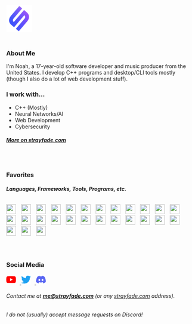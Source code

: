 <img src="./assets/Icon.png" width="70px" height="70px" style="padding-right:10px;"/>

<div style="padding-bottom: 22px"></div>

### **About Me**

I'm Noah, a 17-year-old software developer and music producer from the United States.
I develop C++ programs and desktop/CLI tools mostly (though I also do a lot of web development stuff).

### **I work with...**
 - C++ (Mostly)
 - Neural Networks/AI
 - Web Development
 - Cybersecurity

##### [**More on strayfade.com**](https://strayfade.com/)

<div style="padding-bottom: 12px"></div>

#

### **Favorites**
###### **Languages, Frameworks, Tools, Programs, etc.**

<p>

<img src="https://cdn.jsdelivr.net/gh/devicons/devicon/icons/cplusplus/cplusplus-original.svg" width="26px" height="26px" style="padding-right:10px;"/>
<img src="https://cdn.jsdelivr.net/gh/devicons/devicon/icons/c/c-original.svg" width="26px" height="26px" style="padding-right:10px;" />
<img src="https://cdn.jsdelivr.net/gh/devicons/devicon/icons/csharp/csharp-original.svg" width="26px" height="26px" style="padding-right:10px;"/>
<img src="https://cdn.jsdelivr.net/gh/devicons/devicon/icons/nodejs/nodejs-original.svg" width="26px" height="26px" style="padding-right:10px;" />
<img src="https://cdn.jsdelivr.net/gh/devicons/devicon/icons/mongodb/mongodb-original.svg" width="26px" height="26px" style="padding-right:10px;" />
<img src="https://cdn.jsdelivr.net/gh/devicons/devicon/icons/html5/html5-original.svg" width="26px" height="26px"  style="padding-right:10px;"/>
<img src="https://cdn.jsdelivr.net/gh/devicons/devicon/icons/css3/css3-original.svg"  width="26px" height="26px" style="padding-right:10px;"/>
<img src="https://cdn.jsdelivr.net/gh/devicons/devicon/icons/javascript/javascript-original.svg"  width="26px" height="26px" style="padding-right:10px;"/>
<img src="https://cdn.jsdelivr.net/gh/devicons/devicon/icons/python/python-original.svg" width="26px" height="26px"  style="padding-right:10px;"/>
<img src="https://cdn.jsdelivr.net/gh/devicons/devicon/icons/visualstudio/visualstudio-plain.svg"  width="26px" height="26px" style="padding-right:10px;"/>
<img src="https://cdn.jsdelivr.net/gh/devicons/devicon/icons/vscode/vscode-original.svg"  width="26px" height="26px" style="padding-right:10px;"/>
<img src="https://cdn.jsdelivr.net/gh/devicons/devicon/icons/opencv/opencv-original.svg"  width="26px" height="26px" style="padding-right:10px;"/>
<img src="https://cdn.jsdelivr.net/gh/devicons/devicon/icons/dotnetcore/dotnetcore-original.svg" width="26px" height="26px"  style="padding-right:10px;"/>
<img src="https://cdn.jsdelivr.net/gh/devicons/devicon/icons/android/android-original.svg" width="26px" height="26px"  style="padding-right:10px;"/>
<img src="https://cdn.jsdelivr.net/gh/devicons/devicon/icons/arduino/arduino-original.svg" width="26px" height="26px" style="padding-right:10px;" />
<img src="https://cdn.jsdelivr.net/gh/devicons/devicon/icons/cmake/cmake-original.svg" width="26px" height="26px"  style="padding-right:10px;"/> 
<img src="https://cdn.jsdelivr.net/gh/devicons/devicon/icons/ubuntu/ubuntu-plain.svg" width="26px" height="26px" style="padding-right:10px;" />
<img src="https://cdn.jsdelivr.net/gh/devicons/devicon/icons/electron/electron-original.svg" width="26px" height="26px" style="padding-right:10px;"/>
<img src="https://cdn.jsdelivr.net/gh/devicons/devicon/icons/git/git-original.svg" width="26px" height="26px" style="padding-right:10px;" /> 
<img src="https://cdn.jsdelivr.net/gh/devicons/devicon/icons/npm/npm-original-wordmark.svg" width="26px" height="26px" style="padding-right:10px;"/>
<img src="https://cdn.jsdelivr.net/gh/devicons/devicon/icons/nuget/nuget-original.svg" width="26px" height="26px" style="padding-right:10px;" />
<img src="https://cdn.jsdelivr.net/gh/devicons/devicon/icons/raspberrypi/raspberrypi-original.svg" width="26px" height="26px" style="padding-right:10px;" />
<img src="https://cdn.jsdelivr.net/gh/devicons/devicon/icons/selenium/selenium-original.svg" width="26px" height="26px"  style="padding-right:10px;"/>
<img src="https://cdn.jsdelivr.net/gh/devicons/devicon/icons/tensorflow/tensorflow-original.svg"  width="26px" height="26px" style="padding-right:10px;"/>
<img src="https://cdn.jsdelivr.net/gh/devicons/devicon/icons/blender/blender-original.svg" width="26px" height="26px" style="padding-right:10px;"/>
<img src="https://cdn.jsdelivr.net/gh/devicons/devicon/icons/gimp/gimp-original.svg" width="26px" height="26px" style="padding-right:10px;" />
<img src="https://cdn.jsdelivr.net/gh/devicons/devicon/icons/devicon/devicon-original.svg" width="26px" height="26px" style="padding-right:10px;" />
</p>

<div style="padding-bottom: 12px"></div>

#

### **Social Media**

<div>
  <a href="https://youtube.com/Strayfade">
    <img alt="YouTube" src="./assets/YouTube.svg" width="26px" height="26px" style="padding-right:10px;"/>
  </a>
  <a href="https://twitter.com/Strayfade">
     <img alt="Twitter" src="./assets/Twitter.svg" width="26px" height="26px" style="padding-right:10px;"/>
  </a>
  <a href="http://discord.com/users/455790298082181120">
     <img alt="Discord" src="./assets/Discord.svg" width="26px" height="26px" style="padding-right:10px;"/>
  </a>
</div>

###### Contact me at **[me@strayfade.com](mailto:me@strayfade.com)** (or any [strayfade.com](https://strayfade.com) address).

###### *I do not (usually) accept message requests on Discord!*

<div style="padding-bottom: 12px"></div>
